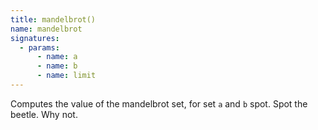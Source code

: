 ```yaml
---
title: mandelbrot()
name: mandelbrot
signatures:
  - params:
      - name: a
      - name: b
      - name: limit
---
```


Computes the value of the mandelbrot set, for set `a` and `b` spot. Spot the
beetle. Why not.
